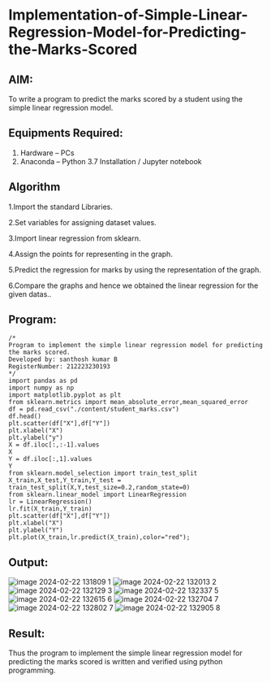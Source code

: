 # Implementation-of-Simple-Linear-Regression-Model-for-Predicting-the-Marks-Scored

## AIM:
To write a program to predict the marks scored by a student using the simple linear regression model.

## Equipments Required:
1. Hardware – PCs
2. Anaconda – Python 3.7 Installation / Jupyter notebook

## Algorithm
1.Import the standard Libraries.

2.Set variables for assigning dataset values.

3.Import linear regression from sklearn.

4.Assign the points for representing in the graph.

5.Predict the regression for marks by using the representation of the graph.

6.Compare the graphs and hence we obtained the linear regression for the given datas..

## Program:
```
/*
Program to implement the simple linear regression model for predicting the marks scored.
Developed by: santhosh kumar B
RegisterNumber: 212223230193 
*/
import pandas as pd
import numpy as np
import matplotlib.pyplot as plt
from sklearn.metrics import mean_absolute_error,mean_squared_error
df = pd.read_csv("./content/student_marks.csv")
df.head()
plt.scatter(df["X"],df["Y"])
plt.xlabel("X")
plt.ylabel("y")
X = df.iloc[:,:-1].values
X
Y = df.iloc[:,1].values
Y
from sklearn.model_selection import train_test_split
X_train,X_test,Y_train,Y_test = train_test_split(X,Y,test_size=0.2,random_state=0)
from sklearn.linear_model import LinearRegression
lr = LinearRegression()
lr.fit(X_train,Y_train)
plt.scatter(df["X"],df["Y"])
plt.xlabel("X")
plt.ylabel("Y")
plt.plot(X_train,lr.predict(X_train),color="red");
```

## Output:
![image 2024-02-22 131809  1](https://github.com/Santhoshstudent/Implementation-of-Simple-Linear-Regression-Model-for-Predicting-the-Marks-Scored/assets/145446853/8f3b4cab-c3c6-4549-84b5-f9ac20099845)
![image 2024-02-22 132013 2](https://github.com/Santhoshstudent/Implementation-of-Simple-Linear-Regression-Model-for-Predicting-the-Marks-Scored/assets/145446853/55fd0cd2-fff9-48cf-81f1-79a5c3ff9733)
![image 2024-02-22 132129 3](https://github.com/Santhoshstudent/Implementation-of-Simple-Linear-Regression-Model-for-Predicting-the-Marks-Scored/assets/145446853/dd815025-6797-4d61-baa5-957101fd0ce6)
![image 2024-02-22 132337 5](https://github.com/Santhoshstudent/Implementation-of-Simple-Linear-Regression-Model-for-Predicting-the-Marks-Scored/assets/145446853/66e0893a-b5bd-40b8-b020-d2753f2e1403)
![image 2024-02-22 132615 6](https://github.com/Santhoshstudent/Implementation-of-Simple-Linear-Regression-Model-for-Predicting-the-Marks-Scored/assets/145446853/aece16bf-edc3-4b63-b6b0-5f4eed027995)
![image 2024-02-22 132704 7](https://github.com/Santhoshstudent/Implementation-of-Simple-Linear-Regression-Model-for-Predicting-the-Marks-Scored/assets/145446853/7a3b759c-80a7-465c-9606-61ca7364c19f)
![image 2024-02-22 132802 7](https://github.com/Santhoshstudent/Implementation-of-Simple-Linear-Regression-Model-for-Predicting-the-Marks-Scored/assets/145446853/b2f27566-999e-40d8-9133-74f2613f10f6)
![image 2024-02-22 132905 8](https://github.com/Santhoshstudent/Implementation-of-Simple-Linear-Regression-Model-for-Predicting-the-Marks-Scored/assets/145446853/4e1ef250-3162-4942-84a6-6c7cf13ad76d)










## Result:
Thus the program to implement the simple linear regression model for predicting the marks scored is written and verified using python programming.
